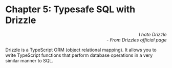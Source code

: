 # Chapter 5: Typesafe SQL with Drizzle

<div style="text-align: right"> <i> I hate Drizzle <br> - From Drizzles official page </i> </div>

Drizzle is a TypeScript ORM (object relational mapping).
It allows you to write TypeScript functions that perform database operations in a very similar manner to SQL.
